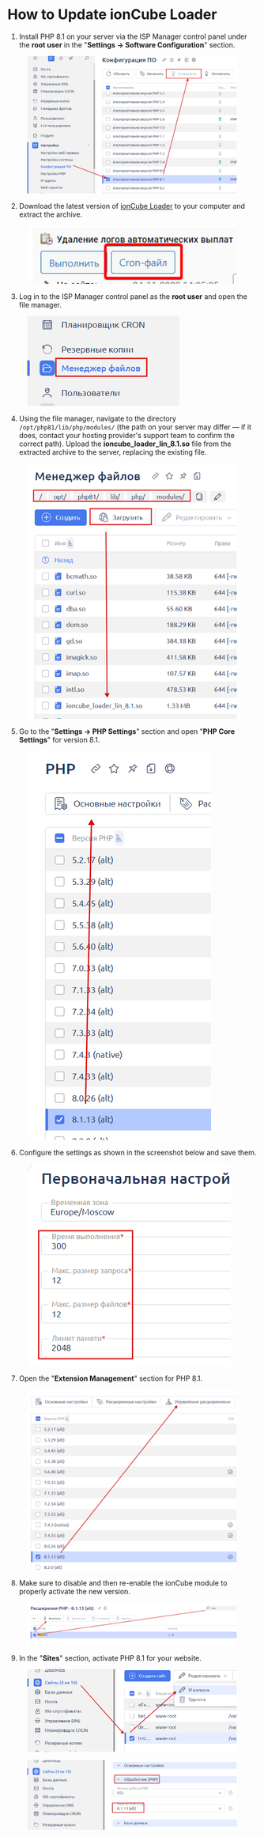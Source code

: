 # How to Update ionCube Loader

1. Install PHP 8.1 on your server via the ISP Manager control panel under the **root user** in the "**Settings -> Software Configuration**" section.

<figure><img src="../../../../.gitbook/assets/Clip2net_2023-04-02_20_22_13_eng.png" alt=""><figcaption></figcaption></figure>

2. Download the latest version of [ionCube Loader](https://www.ioncube.com/loaders.php) to your computer and extract the archive.

<figure><img src="../../../../.gitbook/assets/image (2008)_eng.png" alt="" width="563"><figcaption></figcaption></figure>

3. Log in to the ISP Manager control panel as the **root user** and open the file manager.

<figure><img src="../../../../.gitbook/assets/Clip2net_2023-04-01_22_06_12_eng.png" alt=""><figcaption></figcaption></figure>

4. Using the file manager, navigate to the directory `/opt/php81/lib/php/modules/` (the path on your server may differ — if it does, contact your hosting provider's support team to confirm the correct path). Upload the **ioncube_loader_lin_8.1.so** file from the extracted archive to the server, replacing the existing file.

<figure><img src="../../../../.gitbook/assets/Clip2net_2023-04-02_20_18_28_eng.png" alt=""><figcaption></figcaption></figure>

5. Go to the "**Settings -> PHP Settings**" section and open "**PHP Core Settings**" for version 8.1.

<figure><img src="../../../../.gitbook/assets/Clip2net_2023-04-02_20_27_58_eng.png" alt=""><figcaption></figcaption></figure>

6. Configure the settings as shown in the screenshot below and save them.

<figure><img src="../../../../.gitbook/assets/Clip2net_2023-04-02_20_28_32 (1)_eng.png" alt=""><figcaption></figcaption></figure>

7. Open the "**Extension Management**" section for PHP 8.1.

<figure><img src="../../../../.gitbook/assets/Clip2net_2023-04-02_20_31_07_eng.png" alt=""><figcaption></figcaption></figure>

8. Make sure to disable and then re-enable the ionCube module to properly activate the new version.

<figure><img src="../../../../.gitbook/assets/Clip2net_2023-04-02_20_31_54_eng.png" alt=""><figcaption></figcaption></figure>

9. In the "**Sites**" section, activate PHP 8.1 for your website.

<figure><img src="../../../../.gitbook/assets/Clip2net_2023-04-02_20_39_14_eng.png" alt=""><figcaption></figcaption></figure>

<figure><img src="../../../../.gitbook/assets/Clip2net_2023-04-02_20_39_43_eng.png" alt=""><figcaption></figcaption></figure>